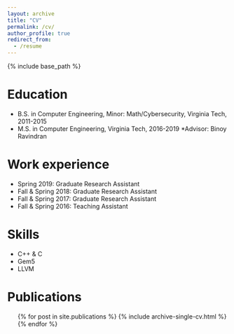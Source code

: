 ```yaml
---
layout: archive
title: "CV"
permalink: /cv/
author_profile: true
redirect_from:
  - /resume
---
```


{% include base_path %}

Education
======
* B.S. in Computer Engineering, Minor: Math/Cybersecurity, Virginia Tech, 2011-2015
* M.S. in Computer Engineering, Virginia Tech, 2016-2019 
    *Advisor: Binoy Ravindran

Work experience
======
* Spring 2019: Graduate Research Assistant
* Fall & Spring 2018: Graduate Research Assistant
* Fall & Spring 2017: Graduate Research Assistant
* Fall & Spring 2016: Teaching Assistant
  
Skills
======
* C++ & C
* Gem5
* LLVM

Publications
======
  <ul>{% for post in site.publications %}
    {% include archive-single-cv.html %}
  {% endfor %}</ul>
  
